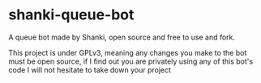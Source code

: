 # shanki-queue-bot
A queue bot made by Shanki, open source and free to use and fork.

This project is under GPLv3, meaning any changes you make to the bot must be open source, if I find out you are privately using any of this bot's code I will not hesitate to take down your project
